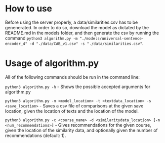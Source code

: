 # How to use

Before using the server properly, a data/similarities.csv has to be genenerated. In order to do so, download the model as dictated by the README.md in the models folder, and then generate the csv by running the command `python3 algorithm.py -m "./models/universal-sentence-encoder_4" -d "./data/CAB_v1.csv" -s "./data/similarities.csv"`.

# Usage of algorithm.py

All of the following commands should be run in the command line:

`python3 algorithm.py -h` - Shows the possible accepted arguments for algorithm.py

`python3 algorithm.py -m <model_location> -t <textdata_location> -s <save_location>` - Saves a csv file of comparisons at the given save location, given the location of texts and the location of the model.

`python3 algorithm.py -c <course_name> -d <similaritydata_location> [-n <num_recommendations>]` - Gives recommendations for the given course, given the location of the similarity data, and optionally given the number of recommendations (default: 1).

